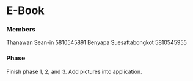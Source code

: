 # E-Book 

### Members
Thanawan Sean-in          5810545891
Benyapa  Suesattabongkot  5810545955

### Phase
Finish phase 1, 2, and 3.
Add pictures into application.
